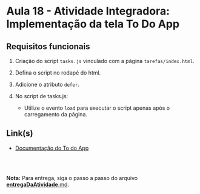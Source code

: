 # Aula 18 - Atividade Integradora: Implementação da tela To Do App


## Requisitos funcionais

1. Criação do script `tasks.js` vinculado com a página `tarefas/index.html`.

2. Defina o script no rodapé do html.

3. Adicione o atributo `defer`.

4. No script de tasks.js:

    - Utilize o evento `load` para executar o script apenas após o carregamento da página.


## Link(s)

- [Documentação do To do App](https://ctd-todo-api.herokuapp.com/)

<br><br>

**Nota:** Para entrega, siga o passo a passo do arquivo [__entregaDaAtividade__.md](https://gitlab.com/wssantanna/ctd-frontii/-/blob/main/18/mesa-de-trabalho/__entregaDaAtividade__.md).

